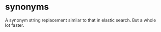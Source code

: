 # synonyms
A  synonym string replacement similar to that in elastic search.  But a whole lot faster.
